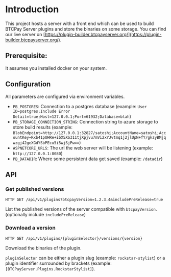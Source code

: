 # Introduction

This project hosts a server with a front end which can be used to build BTCPay Server plugins and store the binaries on some storage.
You can find our live server on [https://plugin-builder.btcpayserver.org/](https://plugin-builder.btcpayserver.org/).

## Prerequisite:

It assumes you installed docker on your system.

## Configuration

All parameters are configured via environment variables.

* `PB_POSTGRES`: Connection to a postgres database (example: `User ID=postgres;Include Error Detail=true;Host=127.0.0.1;Port=61932;Database=blah`)
* `PB_STORAGE_CONNECTION_STRING`: Connection string to azure storage to store build results (example: `BlobEndpoint=http://127.0.0.1:32827/satoshi;AccountName=satoshi;AccountKey=Rxb41pUHRe+ibX5XS311tjXpjvu7mVi2xYJvtmq1j2jlUpN+fY/gkzyBMjqwzgj42geXGdYSbPEcu5i5wjSjPw==`)
* `ASPNETCORE_URLS`: The url the web server will be listening (example: `http://127.0.0.1:8080`)
* `PB_DATADIR`: Where some persistent data get saved (example: `/datadir`)

## API

### Get published versions

`HTTP GET /api/v1/plugins?btcpayVersion=1.2.3.4&includePreRelease=true`

List the published versions of the server compatible with `btcpayVersion`. (optionally include `includePreRelease`)

### Download a version

`HTTP GET /api/v1/plugins/{pluginSelector}/versions/{version}`

Download the binaries of the plugin.

`pluginSelector` can be either a plugin slug (example: `rockstar-stylist`) or a plugin identifier surrounded by brackets (example: `[BTCPayServer.Plugins.RockstarStylist]`).
